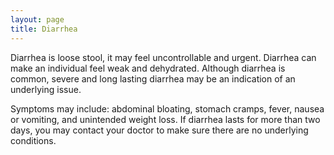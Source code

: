 ```yaml
---
layout: page
title: Diarrhea
---
```


<p>
Diarrhea is loose stool, it may feel uncontrollable and urgent.
Diarrhea can make an individual feel weak and dehydrated.
Although diarrhea is common, severe and long lasting diarrhea may be an indication of an underlying issue.
</p>

<p>
Symptoms may include: abdominal bloating, stomach cramps, fever, nausea or vomiting, and unintended weight loss.
If diarrhea lasts for more than two days, you may contact your doctor to make sure there are no underlying conditions.
</p>
